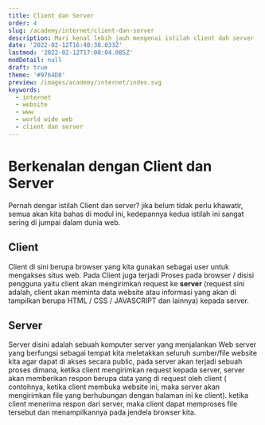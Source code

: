 ```yaml
---
title: Client dan Server
order: 4
slug: /academy/internet/client-dan-server
description: Mari kenal lebih jauh mengenai istilah client dah server
date: '2022-02-12T16:40:38.033Z'
lastmod: '2022-02-12T17:00:04.085Z'
modDetail: null
draft: true
theme: '#9764D8'
preview: /images/academy/internet/index.svg
keywords:
  - internet
  - website
  - www
  - world wide web
  - client dan server
---
```

# Berkenalan dengan Client dan Server
Pernah dengar istilah Client dan server? jika belum tidak perlu khawatir, semua akan kita bahas di modul ini, kedepannya kedua istilah ini sangat sering di jumpai dalam dunia web.

## Client
Client di sini berupa browser yang kita gunakan sebagai user untuk mengakses situs web.
Pada Client juga terjadi Proses pada browser / disisi pengguna yaitu client akan mengirimkan request ke **server** (request sini adalah, client akan meminta data website atau informasi yang akan di tampilkan berupa HTML / CSS / JAVASCRIPT dan lainnya) kepada server.

## Server
Server disini adalah sebuah komputer server yang menjalankan Web server yang berfungsi sebagai tempat kita meletakkan seluruh sumber/file website kita agar dapat di akses secara public, pada server akan terjadi sebuah proses dimana, ketika client mengirimkan request kepada server, server akan memberikan respon berupa data yang di request oleh client ( contohnya, ketika client membuka website ini, maka server akan mengirimkan file yang berhubungan dengan halaman ini ke client). ketika client menerima respon dari server, maka client dapat memproses file tersebut dan menampilkannya pada jendela browser kita.



